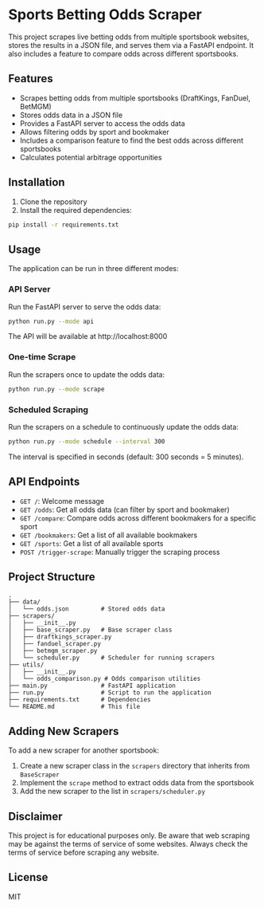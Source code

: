 # Sports Betting Odds Scraper

This project scrapes live betting odds from multiple sportsbook websites, stores the results in a JSON file, and serves them via a FastAPI endpoint. It also includes a feature to compare odds across different sportsbooks.

## Features

- Scrapes betting odds from multiple sportsbooks (DraftKings, FanDuel, BetMGM)
- Stores odds data in a JSON file
- Provides a FastAPI server to access the odds data
- Allows filtering odds by sport and bookmaker
- Includes a comparison feature to find the best odds across different sportsbooks
- Calculates potential arbitrage opportunities

## Installation

1. Clone the repository
2. Install the required dependencies:

```bash
pip install -r requirements.txt
```

## Usage

The application can be run in three different modes:

### API Server

Run the FastAPI server to serve the odds data:

```bash
python run.py --mode api
```

The API will be available at http://localhost:8000

### One-time Scrape

Run the scrapers once to update the odds data:

```bash
python run.py --mode scrape
```

### Scheduled Scraping

Run the scrapers on a schedule to continuously update the odds data:

```bash
python run.py --mode schedule --interval 300
```

The interval is specified in seconds (default: 300 seconds = 5 minutes).

## API Endpoints

- `GET /`: Welcome message
- `GET /odds`: Get all odds data (can filter by sport and bookmaker)
- `GET /compare`: Compare odds across different bookmakers for a specific sport
- `GET /bookmakers`: Get a list of all available bookmakers
- `GET /sports`: Get a list of all available sports
- `POST /trigger-scrape`: Manually trigger the scraping process

## Project Structure

```
.
├── data/
│   └── odds.json         # Stored odds data
├── scrapers/
│   ├── __init__.py
│   ├── base_scraper.py   # Base scraper class
│   ├── draftkings_scraper.py
│   ├── fanduel_scraper.py
│   ├── betmgm_scraper.py
│   └── scheduler.py      # Scheduler for running scrapers
├── utils/
│   ├── __init__.py
│   └── odds_comparison.py # Odds comparison utilities
├── main.py               # FastAPI application
├── run.py                # Script to run the application
├── requirements.txt      # Dependencies
└── README.md             # This file
```

## Adding New Scrapers

To add a new scraper for another sportsbook:

1. Create a new scraper class in the `scrapers` directory that inherits from `BaseScraper`
2. Implement the `scrape` method to extract odds data from the sportsbook
3. Add the new scraper to the list in `scrapers/scheduler.py`

## Disclaimer

This project is for educational purposes only. Be aware that web scraping may be against the terms of service of some websites. Always check the terms of service before scraping any website.

## License

MIT